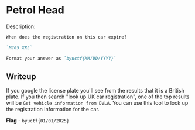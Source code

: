 # Petrol Head
Description:
```markdown
When does the registration on this car expire?

`MJ05 XRL`

Format your answer as `byuctf{MM/DD/YYYY}`
```

## Writeup
If you google the license plate you'll see from the results that it is a British plate. If you then search "look up UK car registration", one of the top results will be `Get vehicle information from DVLA`. You can use this tool to look up the registration information for the car.

**Flag** - `byuctf{01/01/2025}`